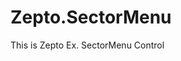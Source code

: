 Zepto.SectorMenu
================

This is Zepto Ex. SectorMenu Control


<script>
    $('#menul').sectorMenu({
        angle:45,
        radius:150,
        count:3,
        itemIcon:[
            'icon/01.png',
            'icon/02.png',
            'icon/03.png',
        ],
        itemTag:[
            'btn-share',
            'btn-wish',
            'btn-setting'
        ],
        itemClass:'hover',
        itemEvent:function(e){
            console.log($(this).data('tag'));
        },
        itemWidth:3,
        itemHeight:3,
        event:'tap'
    });
</script>
